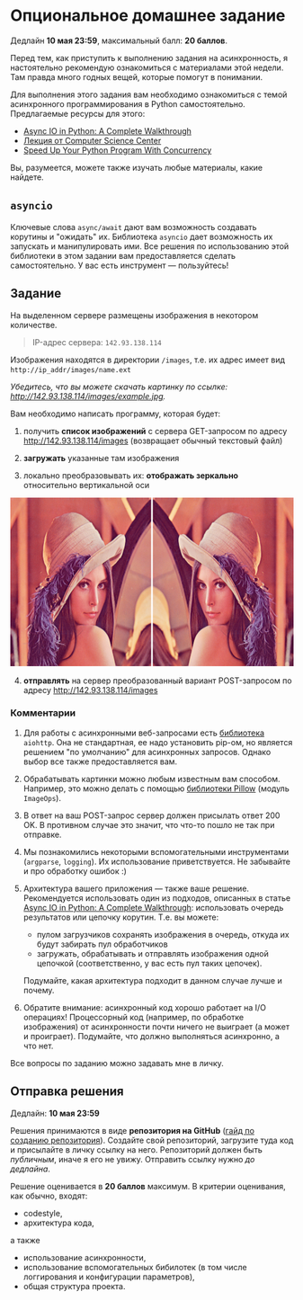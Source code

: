 # Опциональное домашнее задание

Дедлайн **10 мая 23:59**, максимальный балл: **20 баллов**.

Перед тем, как приступить к выполнению задания на асинхронность, я настоятельно рекомендую ознакомиться с материалами этой недели. Там правда много годных вещей, которые помогут в понимании.

Для выполнения этого задания вам необходимо ознакомиться с темой асинхронного программирования в Python самостоятельно. Предлагаемые ресурсы для этого:

* [Async IO in Python: A Complete Walkthrough](https://realpython.com/async-io-python/)
* [Лекция от Computer Science Center](https://compscicenter.ru/courses/python/2018-autumn/classes/4300/)
* [Speed Up Your Python Program With Concurrency](https://realpython.com/python-concurrency/)

Вы, разумеется, можете также изучать любые материалы, какие найдете.

## `asyncio`

Ключевые слова `async/await` дают вам возможность создавать корутины и "ожидать" их. Библиотека `asyncio` дает возможность их запускать и манипулировать ими. Все решения по использованию этой библиотеки в этом задании вам предоставляется сделать самостоятельно. У вас есть инструмент — пользуйтесь!

## Задание

На выделенном сервере размещены изображения в некотором количестве.

> IP-адрес сервера: `142.93.138.114`

Изображения находятся в директории `/images`, т.е. их адрес имеет вид `http://ip_addr/images/name.ext`

*Убедитесь, что вы можете скачать картинку по ссылке: http://142.93.138.114/images/example.jpg.*

Вам необходимо написать программу, которая будет:

1. получить **список изображений** с сервера GET-запросом по адресу http://142.93.138.114/images (возвращает обычный текстовый файл)

2. **загружать** указанные там изображения

3. локально преобразовывать их: **отображать зеркально** относительно вертикальной оси

<img src="../img/mirror_example.png" height="300">

4. **отправлять** на сервер преобразованный вариант POST-запросом по адресу http://142.93.138.114/images

### Комментарии

1. Для работы с асинхронными веб-запросами есть [библиотека](https://docs.aiohttp.org/en/stable/) `aiohttp`. Она не стандартная, ее надо установить pip-ом, но является решением "по умолчанию" для асинхронных запросов. Однако выбор все также предоставляется вам.

2. Обрабатывать картинки можно любым известным вам способом. Например, это можно делать с помощью [библиотеки Pillow](https://pillow.readthedocs.io/en/stable/installation.html) (модуль `ImageOps`).

3. В ответ на ваш POST-запрос сервер должен присылать ответ 200 OK. В противном случае это значит, что что-то пошло не так при отправке.

4. Мы познакомились некоторыми вспомогательными инструментами (`argparse`, `logging`). Их использование приветствуется. Не забывайте и про обработку ошибок :)

5. Архитектура вашего приложения — также ваше решение. Рекомендуется использовать один из подходов, описанных в статье [Async IO in Python: A Complete Walkthrough](https://realpython.com/async-io-python/): использовать очередь результатов или цепочку корутин. Т.е. вы можете:
    * пулом загрузчиков сохранять изображения в очередь, откуда их будут забирать пул обработчиков
    * загружать, обрабатывать и отправлять изображения одной цепочкой (соответственно, у вас есть пул таких цепочек).

    Подумайте, какая архитектура подходит в данном случае лучше и почему.

6. Обратите внимание: асинхронный код хорошо работает на I/O операциях! Процессорный код (например, по обработке изображения) от асинхронности почти ничего не выиграет (а может и проиграет). Подумайте, что должно выполняться асинхронно, а что нет.

Все вопросы по заданию можно задавать мне в личку.

## Отправка решения

Дедлайн: **10 мая 23:59**

Решения принимаются в виде **репозитория на GitHub** ([гайд по созданию репозитория](https://help.github.com/en/enterprise/2.16/user/github/getting-started-with-github/create-a-repo)). Создайте свой репозиторий, загрузите туда код и присылайте в личку ссылку на него. Репозиторий должен быть *публичным*, иначе я его не увижу. Отправить ссылку нужно *до дедлайна*.

Решение оценивается в **20 баллов** максимум. В критерии оценивания, как обычно, входят:

* codestyle,
* архитектура кода,

а также 

* использование асинхронности,
* использование вспомогательных бибилотек (в том числе логгирования и конфигурации параметров),
* общая структура проекта.
